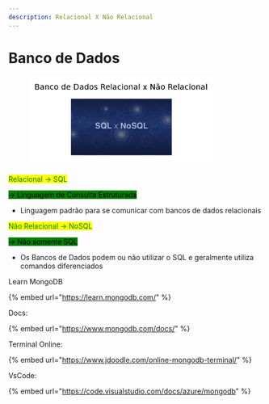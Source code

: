 ```yaml
---
description: Relacional X Não Relacional
---
```


# Banco de Dados

<figure><img src="../.gitbook/assets/image.png" alt="" width="375"><figcaption></figcaption></figure>

<mark style="color:green;">Relacional -> SQL</mark>

<mark style="background-color:green;">-> Linguagem de Consulta Estruturada</mark>

* Linguagem padrão para se comunicar com bancos de dados relacionais

<mark style="color:green;">Não Relacional -> NoSQL</mark>

<mark style="background-color:green;">-> Não somente SQL</mark>

* Os Bancos de Dados podem ou não utilizar o SQL e geralmente utiliza comandos diferenciados



Learn MongoDB

{% embed url="https://learn.mongodb.com/" %}

Docs:

{% embed url="https://www.mongodb.com/docs/" %}



Terminal Online:

{% embed url="https://www.jdoodle.com/online-mongodb-terminal/" %}

VsCode:

{% embed url="https://code.visualstudio.com/docs/azure/mongodb" %}
